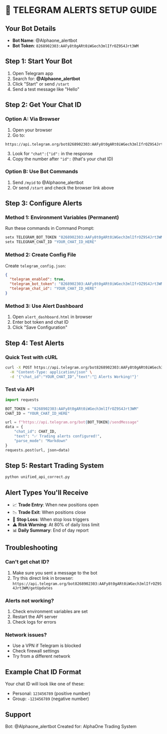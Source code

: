 # 📱 TELEGRAM ALERTS SETUP GUIDE

## Your Bot Details
- **Bot Name**: @Alphaone_alertbot  
- **Bot Token**: `8268902303:AAFy8t0gARt0iWGech3mlIfrOZ9S4Jrt3WM`

## Step 1: Start Your Bot
1. Open Telegram app
2. Search for: **@Alphaone_alertbot**
3. Click "Start" or send `/start`
4. Send a test message like "Hello"

## Step 2: Get Your Chat ID

### Option A: Via Browser
1. Open your browser
2. Go to: 
```
https://api.telegram.org/bot8268902303:AAFy8t0gARt0iWGech3mlIfrOZ9S4Jrt3WM/getUpdates
```
3. Look for `"chat":{"id":` in the response
4. Copy the number after `"id":` (that's your chat ID)

### Option B: Use Bot Commands
1. Send `/myid` to @Alphaone_alertbot
2. Or send `/start` and check the browser link above

## Step 3: Configure Alerts

### Method 1: Environment Variables (Permanent)
Run these commands in Command Prompt:
```cmd
setx TELEGRAM_BOT_TOKEN "8268902303:AAFy8t0gARt0iWGech3mlIfrOZ9S4Jrt3WM"
setx TELEGRAM_CHAT_ID "YOUR_CHAT_ID_HERE"
```

### Method 2: Create Config File
Create `telegram_config.json`:
```json
{
  "telegram_enabled": true,
  "telegram_bot_token": "8268902303:AAFy8t0gARt0iWGech3mlIfrOZ9S4Jrt3WM",
  "telegram_chat_id": "YOUR_CHAT_ID_HERE"
}
```

### Method 3: Use Alert Dashboard
1. Open `alert_dashboard.html` in browser
2. Enter bot token and chat ID
3. Click "Save Configuration"

## Step 4: Test Alerts

### Quick Test with cURL
```bash
curl -X POST https://api.telegram.org/bot8268902303:AAFy8t0gARt0iWGech3mlIfrOZ9S4Jrt3WM/sendMessage \
  -H "Content-Type: application/json" \
  -d '{"chat_id":"YOUR_CHAT_ID","text":"🎉 Alerts Working!"}'
```

### Test via API
```python
import requests

BOT_TOKEN = "8268902303:AAFy8t0gARt0iWGech3mlIfrOZ9S4Jrt3WM"
CHAT_ID = "YOUR_CHAT_ID_HERE"

url = f"https://api.telegram.org/bot{BOT_TOKEN}/sendMessage"
data = {
    "chat_id": CHAT_ID,
    "text": "✅ Trading alerts configured!",
    "parse_mode": "Markdown"
}
requests.post(url, json=data)
```

## Step 5: Restart Trading System
```bash
python unified_api_correct.py
```

## Alert Types You'll Receive
- 📈 **Trade Entry**: When new positions open
- 📉 **Trade Exit**: When positions close
- 🛑 **Stop Loss**: When stop loss triggers
- ⚠️ **Risk Warning**: At 80% of daily loss limit
- 📊 **Daily Summary**: End of day report

## Troubleshooting

### Can't get chat ID?
1. Make sure you sent a message to the bot
2. Try this direct link in browser:
   `https://api.telegram.org/bot8268902303:AAFy8t0gARt0iWGech3mlIfrOZ9S4Jrt3WM/getUpdates`

### Alerts not working?
1. Check environment variables are set
2. Restart the API server
3. Check logs for errors

### Network issues?
- Use a VPN if Telegram is blocked
- Check firewall settings
- Try from a different network

## Example Chat ID Format
Your chat ID will look like one of these:
- Personal: `123456789` (positive number)
- Group: `-123456789` (negative number)

## Support
Bot: @Alphaone_alertbot
Created for: AlphaOne Trading System